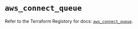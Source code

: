 # `aws_connect_queue`

Refer to the Terraform Registory for docs: [`aws_connect_queue`](https://registry.terraform.io/providers/hashicorp/aws/3.76.1/docs/resources/connect_queue).

